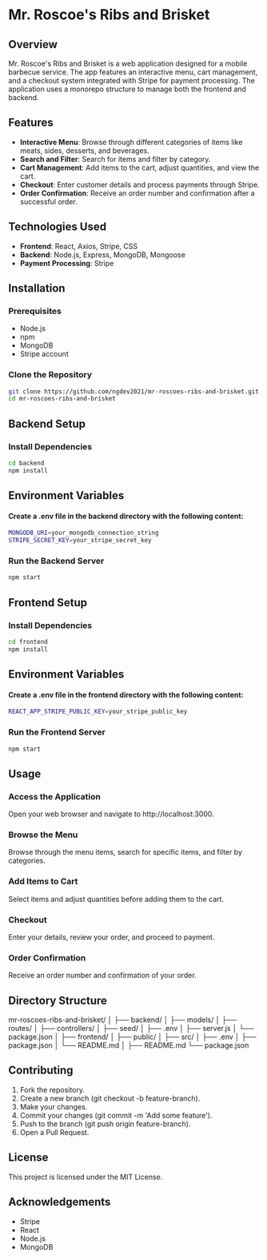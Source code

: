 
# Mr. Roscoe's Ribs and Brisket

## Overview
Mr. Roscoe's Ribs and Brisket is a web application designed for a mobile barbecue service. The app features an interactive menu, cart management, and a checkout system integrated with Stripe for payment processing. The application uses a monorepo structure to manage both the frontend and backend.

## Features
- **Interactive Menu**: Browse through different categories of items like meats, sides, desserts, and beverages.
- **Search and Filter**: Search for items and filter by category.
- **Cart Management**: Add items to the cart, adjust quantities, and view the cart.
- **Checkout**: Enter customer details and process payments through Stripe.
- **Order Confirmation**: Receive an order number and confirmation after a successful order.

## Technologies Used
- **Frontend**: React, Axios, Stripe, CSS
- **Backend**: Node.js, Express, MongoDB, Mongoose
- **Payment Processing**: Stripe

## Installation

### Prerequisites
- Node.js
- npm
- MongoDB
- Stripe account

### Clone the Repository
```bash
git clone https://github.com/ngdev2021/mr-roscoes-ribs-and-brisket.git
cd mr-roscoes-ribs-and-brisket
```

## Backend Setup
### Install Dependencies

```bash
cd backend
npm install
```

## Environment Variables
#### Create a .env file in the backend directory with the following content:

```bash 
MONGODB_URI=your_mongodb_connection_string
STRIPE_SECRET_KEY=your_stripe_secret_key
```

### Run the Backend Server

```bash
npm start
```

## Frontend Setup
### Install Dependencies

```bash
cd frontend
npm install
```

## Environment Variables
#### Create a .env file in the frontend directory with the following content:

```bash
REACT_APP_STRIPE_PUBLIC_KEY=your_stripe_public_key
```

### Run the Frontend Server

```bash
npm start
```

## Usage
### Access the Application
Open your web browser and navigate to http://localhost:3000.

### Browse the Menu
Browse through the menu items, search for specific items, and filter by categories.

### Add Items to Cart
Select items and adjust quantities before adding them to the cart.

### Checkout
Enter your details, review your order, and proceed to payment.

### Order Confirmation
Receive an order number and confirmation of your order.

## Directory Structure

mr-roscoes-ribs-and-brisket/
│
├── backend/
│   ├── models/
│   ├── routes/
│   ├── controllers/
│   ├── seed/
│   ├── .env
│   ├── server.js
│   └── package.json
│
├── frontend/
│   ├── public/
│   ├── src/
│   ├── .env
│   ├── package.json
│   └── README.md
│
├── README.md
└── package.json

## Contributing
1. Fork the repository.
2. Create a new branch (git checkout -b feature-branch).
3. Make your changes.
4. Commit your changes (git commit -m 'Add some feature').
5. Push to the branch (git push origin feature-branch).
6. Open a Pull Request.

## License
This project is licensed under the MIT License.

## Acknowledgements
- Stripe
- React
- Node.js
- MongoDB